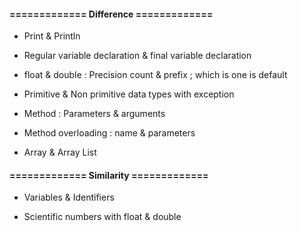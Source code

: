 #### ============= Difference =============


- Print & Println

- Regular variable declaration & final variable declaration

- float & double : Precision count & prefix ; which is one is default

- Primitive & Non primitive data types with exception

- Method : Parameters & arguments

- Method overloading : name & parameters

- Array & Array List

#### =============  Similarity =============

- Variables & Identifiers

- Scientific numbers with float & double

